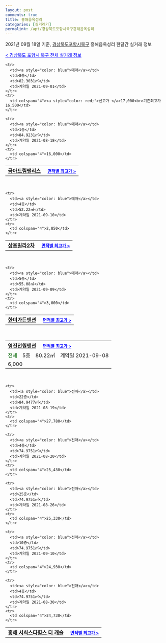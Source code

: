 ```yaml
---
layout: post
comments: true
title: 흥해읍옥성리
categories: [실거래가]
permalink: /apt/경상북도포항시북구흥해읍옥성리
---
```


2021년 09월 18일 기준, <a href="/apt/경상북도포항시북구">경상북도포항시북구</a> 흥해읍옥성리 한달간 실거래 정보

<a style="color: blue;" href="/apt/경상북도포항시북구">< 경상북도 포항시 북구 전체 실거래 정보</a>
<!---- start ---->
<table>
  <tr>
    <td colspan="4" style="font-weight: bold;"><a href="/apt/경상북도포항시북구흥해읍옥성리금아드림팰리스">금아드림팰리스</a> &nbsp;&nbsp;&nbsp; <a style="color: blue; font-size: smaller;" href="/apt/경상북도포항시북구흥해읍옥성리금아드림팰리스">면적별 최고가 ></a></td>
  </tr>
    
    <tr>
      <td><a style="color: blue">매매</a></td>
      <td>8층</td>
      <td>82.3031㎡</td>
      <td>계약일 2021-09-01</td>
    </tr>
    <tr>
      <td colspan="4"><a style="color: red;">신고가 </a>17,000<br>기존최고가 16,500</td>
    </tr>
      
    <tr>
      <td><a style="color: blue">매매</a></td>
      <td>1층</td>
      <td>84.9231㎡</td>
      <td>계약일 2021-08-18</td>
    </tr>
    <tr>
      <td colspan="4">16,000</td>
    </tr>
      
</table>
<br>
<table>
  <tr>
    <td colspan="4" style="font-weight: bold;"><a href="/apt/경상북도포항시북구흥해읍옥성리상용빌라2차">상용빌라2차</a> &nbsp;&nbsp;&nbsp; <a style="color: blue; font-size: smaller;" href="/apt/경상북도포항시북구흥해읍옥성리상용빌라2차">면적별 최고가 ></a></td>
  </tr>
    
    <tr>
      <td><a style="color: blue">매매</a></td>
      <td>4층</td>
      <td>52.22㎡</td>
      <td>계약일 2021-09-10</td>
    </tr>
    <tr>
      <td colspan="4">2,850</td>
    </tr>
      
</table>
<br>
<table>
  <tr>
    <td colspan="4" style="font-weight: bold;"><a href="/apt/경상북도포항시북구흥해읍옥성리한미가든맨션">한미가든맨션</a> &nbsp;&nbsp;&nbsp; <a style="color: blue; font-size: smaller;" href="/apt/경상북도포항시북구흥해읍옥성리한미가든맨션">면적별 최고가 ></a></td>
  </tr>
    
    <tr>
      <td><a style="color: blue">매매</a></td>
      <td>5층</td>
      <td>55.08㎡</td>
      <td>계약일 2021-09-09</td>
    </tr>
    <tr>
      <td colspan="4">3,000</td>
    </tr>
      
</table>
<br>
<table>
  <tr>
    <td colspan="4" style="font-weight: bold;"><a href="/apt/경상북도포항시북구흥해읍옥성리영진전원맨션">영진전원맨션</a> &nbsp;&nbsp;&nbsp; <a style="color: blue; font-size: smaller;" href="/apt/경상북도포항시북구흥해읍옥성리영진전원맨션">면적별 최고가 ></a></td>
  </tr>
    
  <tr>
    <td><a style="color: darkgreen">전세</a></td>
    <td>5층</td>
    <td>80.22㎡</td>
    <td>계약일 2021-09-08</td>
  </tr>
  <tr>
    <td colspan="4">6,000</td>
  </tr>
    
</table>
<br>
<table>
  <tr>
    <td colspan="4" style="font-weight: bold;"><a href="/apt/경상북도포항시북구흥해읍옥성리흥해서희스타힐스더캐슬">흥해 서희스타힐스 더 캐슬</a> &nbsp;&nbsp;&nbsp; <a style="color: blue; font-size: smaller;" href="/apt/경상북도포항시북구흥해읍옥성리흥해서희스타힐스더캐슬">면적별 최고가 ></a></td>
  </tr>
    
    <tr>
      <td><a style="color: blue">전매</a></td>
      <td>22층</td>
      <td>84.9477㎡</td>
      <td>계약일 2021-08-19</td>
    </tr>
    <tr>
      <td colspan="4">27,780</td>
    </tr>
      
    <tr>
      <td><a style="color: blue">전매</a></td>
      <td>4층</td>
      <td>74.9751㎡</td>
      <td>계약일 2021-08-20</td>
    </tr>
    <tr>
      <td colspan="4">25,430</td>
    </tr>
      
    <tr>
      <td><a style="color: blue">전매</a></td>
      <td>25층</td>
      <td>74.9751㎡</td>
      <td>계약일 2021-08-26</td>
    </tr>
    <tr>
      <td colspan="4">25,330</td>
    </tr>
      
    <tr>
      <td><a style="color: blue">전매</a></td>
      <td>10층</td>
      <td>74.9751㎡</td>
      <td>계약일 2021-09-10</td>
    </tr>
    <tr>
      <td colspan="4">24,930</td>
    </tr>
      
    <tr>
      <td><a style="color: blue">전매</a></td>
      <td>4층</td>
      <td>74.9751㎡</td>
      <td>계약일 2021-08-30</td>
    </tr>
    <tr>
      <td colspan="4">24,730</td>
    </tr>
      
</table>
<!---- end ---->
    